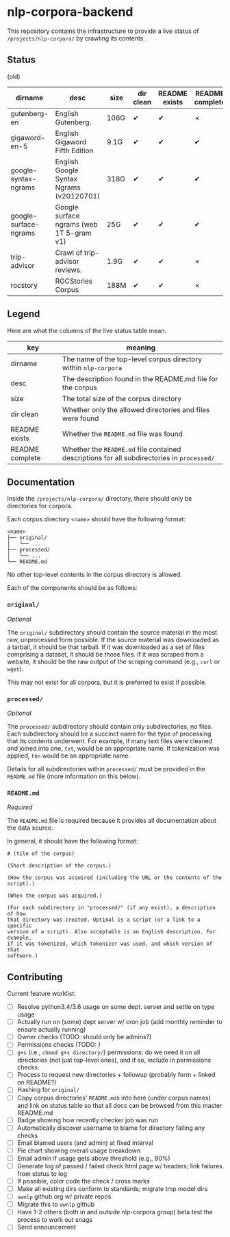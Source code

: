 # nlp-corpora-backend

This repository contains the infrastructure to provide a live status of
`/projects/nlp-corpora/` by crawling its contents.

## Status

(old)

dirname | desc | size | dir clean | README exists | README complete
--- | --- | --- | --- | --- | ---
gutenberg-en | English Gutenberg. | 106G | ✔ | ✔ | ✗
gigaword-en-5 | English Gigaword Fifth Edition | 9.1G | ✔ | ✔ | ✔
google-syntax-ngrams | English Google Syntax Ngrams (v20120701) | 318G | ✔ | ✔ | ✔
google-surface-ngrams | Google surface ngrams (web 1T 5-gram v1) | 25G | ✔ | ✔ | ✔
trip-advisor | Crawl of trip-advisor reviews. | 1.9G | ✔ | ✔ | ✗
rocstory | ROCStories Corpus | 188M | ✔ | ✔ | ✗

## Legend

Here are what the columns of the live status table mean.

key | meaning
--- | ---
dirname | The name of the top-level corpus directory within `nlp-corpora`
desc | The description found in the README.md file for the corpus
size | The total size of the corpus directory
dir clean | Whether only the allowed directories and files were found
README exists | Whether the `README.md` file was found
README complete | Whether the `README.md` file contained descriptions for all subdirectories in `processed/`

## Documentation

Inside the `/projects/nlp-corpora/` directory, there should only be directories
for corpora.

Each corpus directory `<name>` should have the following format:

```
<name>
├── original/
│   └── ...
├── processed/
│   └── ...
└── README.md
```

No other top-level contents in the corpus directory is allowed.

Each of the components should be as follows:

### `original/`

_Optional_

The `original/` subdirectory should contain the source material in the most
raw, unprocessed form possible. If the source material was downloaded as a
tarball, it should be that tarball. If it was downloaded as a set of files
comprising a dataset, it should be those files. If it was scraped from a
website, it should be the raw output of the scraping command (e.g., `curl` or
`wget`).

This may not exist for all corpora, but it is preferred to exist if possible.

### `processed/`

_Optional_

The `processed/` subdirectory should contain only subdirectories, no files.
Each subdirectory should be a succinct name for the type of processing that its
contents underwent. For example, if many text files were cleaned and joined
into one, `txt`, would be an appropriate name. If tokenization was applied,
`tkn` would be an appropriate name.

Details for all subdirectories within `processed/` must be provided in the
`README.md` file (more information on this below).

### `README.md`

_Required_

The `README.md` file is required because it provides all documentation about
the data source.

In general, it should have the following format:

```
# (tile of the corpus)

(Short description of the corpus.)

(How the corpus was acquired (including the URL or the contents of the script).)

(When the corpus was acquired.)

(For each subdirectory in "processed/" (if any exist), a description of how
that directory was created. Optimal is a script (or a link to a specific
version of a script). Also acceptable is an English description. For example,
if it was tokenized, which tokenizer was used, and which version of that
software.)
```

## Contributing

Current feature worklist:

- [ ] Resolve python3.4/3.6 usage on some dept. server and settle on type usage
- [ ] Actually run on (some) dept server w/ cron job (add monthly reminder to
      ensure actually running)
- [ ] Owner checks (TODO: should only be admins?)
- [ ] Permissions checks (TODO: )
- [ ] `g+s` (i.e., `chmod g+s directory/`) permissions: do we need it on all
  directories (not just top-level ones), and if so, include in permissions
  checks.
- [ ] Process to request new directories + followup (probably form + linked on
      README?)
- [ ] Hashing for `original/`
- [ ] Copy corpus directories' `README.md`s into here (under corpus names) and
  link on status table so that all docs can be browsed from this master
  README.md
- [ ] Badge showing how recently checker job was run
- [ ] Automatically discover username to blame for directory failing any checks
- [ ] Email blamed users (and admin) at fixed interval
- [ ] Pie chart showing overall usage breakdown
- [ ] Email admin if usage gets above threshold (e.g., 90%)
- [ ] Generate log of passed / failed check html page w/ headers; link failures
      from status to log
- [ ] If possible, color code the check / cross marks
- [ ] Make all existing dirs conform to standards; migrate tmp model dirs
- [ ] `uwnlp` github org w/ private repos
- [ ] Migrate this to `uwnlp` github
- [ ] Have 1-2 others (both in and outside nlp-corpora group) beta test the
      process to work out snags
- [ ] Send announcement
